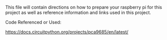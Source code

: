 This file will contain directions on how to prepare your raspberry pi for this project as well as reference information and links used in this project.



Code Referenced or Used:

https://docs.circuitpython.org/projects/pca9685/en/latest/

